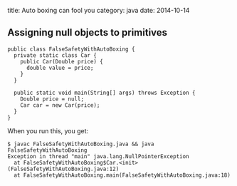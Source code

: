 title: Auto boxing can fool you
category: java
date: 2014-10-14

## Assigning null objects to primitives
```
public class FalseSafetyWithAutoBoxing {
  private static class Car {
    public Car(Double price) {
      double value = price;
    }
  }

  public static void main(String[] args) throws Exception {
    Double price = null;
    Car car = new Car(price);
  }
}
```

When you run this, you get:
```
$ javac FalseSafetyWithAutoBoxing.java && java FalseSafetyWithAutoBoxing
Exception in thread "main" java.lang.NullPointerException
  at FalseSafetyWithAutoBoxing$Car.<init>(FalseSafetyWithAutoBoxing.java:12)
  at FalseSafetyWithAutoBoxing.main(FalseSafetyWithAutoBoxing.java:18)
```
